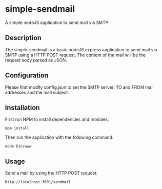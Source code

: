 # simple-sendmail
A simple nodeJS application to send mail via SMTP

## Description
The simple-sendmail is a basic nodeJS express application to send mail via SMTP using a HTTP POST request.
The content of the mail will be the request body parsed as JSON.

## Configuration
Please first modify config.json to set the SMTP server, TO and FROM mail addresses and the mail subject.

## Installation
First run NPM to install dependencies and modules.

```
npm install
```

Then run the application with the following command:

```
node bin/www
```

## Usage
Send a mail by using the HTTP POST request:
```
http://localhost:3001/sendmail
```
